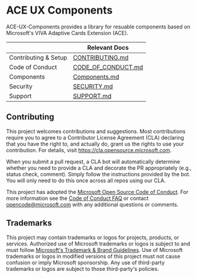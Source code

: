 # ACE UX Components

ACE-UX-Components provides a library for resuable components based on Microsoft's VIVA Adaptive Cards Extension (ACE).

|                      | Relevant Docs                                  |
| -------------------- | ---------------------------------------------- |
| Contributing & Setup | [CONTRIBUTING.md](./CONTRIBUTING.md)           |
| Code of Conduct      | [CODE_OF_CONDUCT.md](./CODE_OF_CONDUCT.md)     |
| Components           | [Components.md](./documentation/Components.md) |
| Security             | [SECURITY.md](./SECURITY.md)                   |
| Support              | [SUPPORT.md](./SUPPORT.md)                     |

## Contributing

This project welcomes contributions and suggestions. Most contributions require you to agree to a
Contributor License Agreement (CLA) declaring that you have the right to, and actually do, grant us
the rights to use your contribution. For details, visit https://cla.opensource.microsoft.com.

When you submit a pull request, a CLA bot will automatically determine whether you need to provide
a CLA and decorate the PR appropriately (e.g., status check, comment). Simply follow the instructions
provided by the bot. You will only need to do this once across all repos using our CLA.

This project has adopted the [Microsoft Open Source Code of Conduct](https://opensource.microsoft.com/codeofconduct/).
For more information see the [Code of Conduct FAQ](https://opensource.microsoft.com/codeofconduct/faq/) or
contact [opencode@microsoft.com](mailto:opencode@microsoft.com) with any additional questions or comments.

## Trademarks

This project may contain trademarks or logos for projects, products, or services. Authorized use of Microsoft
trademarks or logos is subject to and must follow
[Microsoft's Trademark & Brand Guidelines](https://www.microsoft.com/en-us/legal/intellectualproperty/trademarks/usage/general).
Use of Microsoft trademarks or logos in modified versions of this project must not cause confusion or imply Microsoft sponsorship.
Any use of third-party trademarks or logos are subject to those third-party's policies.
